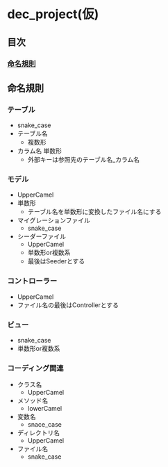 # dec_project(仮)

## 目次
### [命名規則](#命名規則)

## 命名規則

### テーブル
* snake_case
* テーブル名
  * 複数形
* カラム名 単数形
  * 外部キーは参照先のテーブル名_カラム名

### モデル
* UpperCamel
* 単数形
  * テーブル名を単数形に変換したファイル名にする
* マイグレーションファイル
  * snake_case
* シーダーファイル
  * UpperCamel
  * 単数形or複数系
  * 最後はSeederとする

### コントローラー
* UpperCamel
* ファイル名の最後はControllerとする

### ビュー
* snake_case
* 単数形or複数系

### コーディング関連
* クラス名
  * UpperCamel
* メソッド名
  * lowerCamel
* 変数名
  * snace_case
* ディレクトリ名
  * UpperCamel
* ファイル名
  * snake_case       

